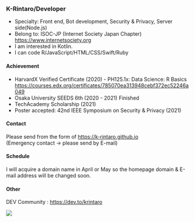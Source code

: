 ### K-Rintaro/Developer 

- Specialty: Front end, Bot development, Security & Privacy, Server side(Node.js)
- Belong to: ISOC-JP (Internet Society Japan Chapter) https://www.internetsociety.org
- I am interested in Kotlin.
- I can code R/JavaScript/HTML/CSS/Swift/Ruby

#### Achievement 
- HarvardX Verified Certificate (2020) - PH125.1x: Data Science: R Basics https://courses.edx.org/certificates/785070ea313948cebf372ec52246a049
- Osaka University SEEDS 6th (2020 - 2021) Finished
- TechAcademy Scholarship (2021)
- Poster accepted: 42nd IEEE Symposium on Security & Privacy (2021)

#### Contact
Please send from the form of https://k-rintaro.github.io \
(Emergency contact → please send by E-mail)

#### Schedule
I will acquire a domain name in April or May so the homepage domain & E-mail address will be changed soon.

#### Other 
DEV Community : https://dev.to/krintaro


<img src="https://github-readme-stats.vercel.app/api/top-langs/?username=K-Rintaro&layout=compact">

